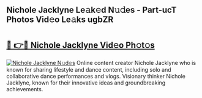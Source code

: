 ## Nichole Jacklyne Le𝚊k𝚎d N𝚞𝚍es - Part-ucT Photos Vid𝚎o Le𝚊ks ugbZR

# <h2><a href="http://fbf0at.evod.top/?m=Nichole+Jacklyne">🔗 👉🔴 Nichole Jacklyne Vid𝚎o Ph𝚘t𝚘s</a></h2>

[![Nichole Jacklyne N𝚞d𝚎s](https://i.imgur.com/8V9OHl7.gif)](http://fbf0at.evod.top/?m=Nichole+Jacklyne)
Online content creator Nichole Jacklyne who is known for sharing lifestyle and dance content, including solo and collaborative dance performances and vlogs. Visionary thinker Nichole Jacklyne, known for their innovative ideas and groundbreaking achievements. 
